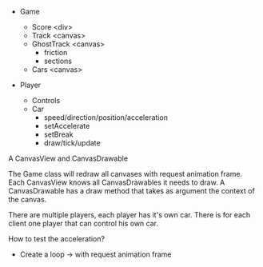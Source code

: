 - Game
    - Score \<div\>
    - Track \<canvas\>
    - GhostTrack \<canvas\>
        - friction
        - sections
    - Cars  \<canvas\>


- Player
    - Controls
    - Car
        - speed/direction/position/acceleration
        - setAccelerate
        - setBreak
        - draw/tick/update


A CanvasView and CanvasDrawable

The Game class will redraw all canvases with request animation frame.
Each CanvasView knows all CanvasDrawables it needs to draw. A CanvasDrawable has a draw method that takes as argument the context of
the canvas.

There are multiple players, each player has it's own car. There is for each client one player that can control his own
car.

How to test the acceleration?
- Create a loop -> with request animation frame